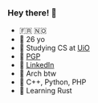 ### Hey there! 👋

- 🇫🇷 🇳🇴
- 👨 26 yo
- 📕 Studying CS at [UiO](https://www.uio.no/studier/program/informatikk-programmering/)
- 🔑 [PGP](https://www.karlsen.fr/PGP.asc)
- 🔗 [LinkedIn](https://linkedin.com/in/sebastka)
- 🐧 Arch btw
- 🦜 C++, Python, PHP
- 📖 Learning Rust

<!--
**sebastka/sebastka** is a ✨ _special_ ✨ repository because its `README.md` (this file) appears on your GitHub profile.

Here are some ideas to get you started:

- 🔭 I’m currently working on ...
- 🌱 I’m currently learning ...
- 👯 I’m looking to collaborate on ...
- 🤔 I’m looking for help with ...
- 💬 Ask me about ...
- 📫 How to reach me: ...
- 😄 Pronouns: ...
- ⚡ Fun fact: ...
-->
